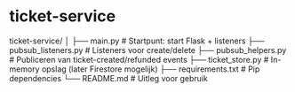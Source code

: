 # ticket-service

ticket-service/
│
├── main.py                  # Startpunt: start Flask + listeners
├── pubsub_listeners.py      # Listeners voor create/delete
├── pubsub_helpers.py        # Publiceren van ticket-created/refunded events
├── ticket_store.py          # In-memory opslag (later Firestore mogelijk)
├── requirements.txt         # Pip dependencies
└── README.md                # Uitleg voor gebruik
